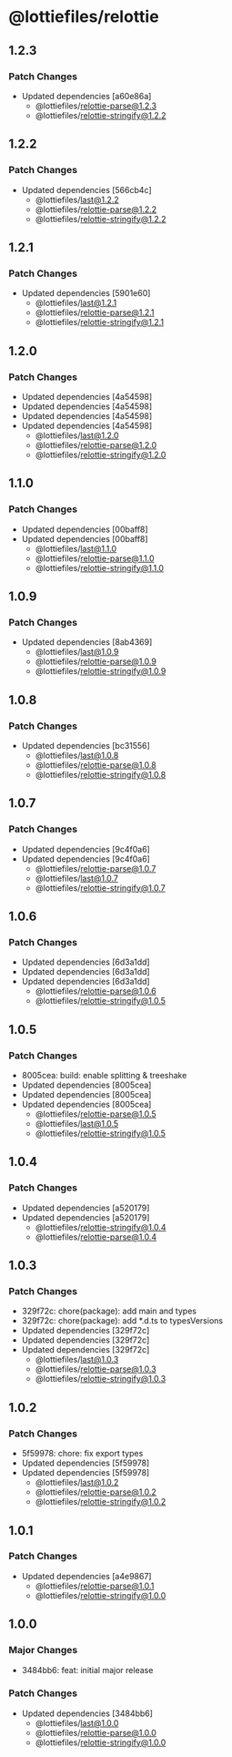 # @lottiefiles/relottie

## 1.2.3

### Patch Changes

- Updated dependencies [a60e86a]
  - @lottiefiles/relottie-parse@1.2.3
  - @lottiefiles/relottie-stringify@1.2.2

## 1.2.2

### Patch Changes

- Updated dependencies [566cb4c]
  - @lottiefiles/last@1.2.2
  - @lottiefiles/relottie-parse@1.2.2
  - @lottiefiles/relottie-stringify@1.2.2

## 1.2.1

### Patch Changes

- Updated dependencies [5901e60]
  - @lottiefiles/last@1.2.1
  - @lottiefiles/relottie-parse@1.2.1
  - @lottiefiles/relottie-stringify@1.2.1

## 1.2.0

### Patch Changes

- Updated dependencies [4a54598]
- Updated dependencies [4a54598]
- Updated dependencies [4a54598]
- Updated dependencies [4a54598]
  - @lottiefiles/last@1.2.0
  - @lottiefiles/relottie-parse@1.2.0
  - @lottiefiles/relottie-stringify@1.2.0

## 1.1.0

### Patch Changes

- Updated dependencies [00baff8]
- Updated dependencies [00baff8]
  - @lottiefiles/last@1.1.0
  - @lottiefiles/relottie-parse@1.1.0
  - @lottiefiles/relottie-stringify@1.1.0

## 1.0.9

### Patch Changes

- Updated dependencies [8ab4369]
  - @lottiefiles/last@1.0.9
  - @lottiefiles/relottie-parse@1.0.9
  - @lottiefiles/relottie-stringify@1.0.9

## 1.0.8

### Patch Changes

- Updated dependencies [bc31556]
  - @lottiefiles/last@1.0.8
  - @lottiefiles/relottie-parse@1.0.8
  - @lottiefiles/relottie-stringify@1.0.8

## 1.0.7

### Patch Changes

- Updated dependencies [9c4f0a6]
- Updated dependencies [9c4f0a6]
  - @lottiefiles/relottie-parse@1.0.7
  - @lottiefiles/last@1.0.7
  - @lottiefiles/relottie-stringify@1.0.7

## 1.0.6

### Patch Changes

- Updated dependencies [6d3a1dd]
- Updated dependencies [6d3a1dd]
- Updated dependencies [6d3a1dd]
  - @lottiefiles/relottie-parse@1.0.6
  - @lottiefiles/relottie-stringify@1.0.5

## 1.0.5

### Patch Changes

- 8005cea: build: enable splitting & treeshake
- Updated dependencies [8005cea]
- Updated dependencies [8005cea]
- Updated dependencies [8005cea]
  - @lottiefiles/relottie-parse@1.0.5
  - @lottiefiles/last@1.0.5
  - @lottiefiles/relottie-stringify@1.0.5

## 1.0.4

### Patch Changes

- Updated dependencies [a520179]
- Updated dependencies [a520179]
  - @lottiefiles/relottie-stringify@1.0.4
  - @lottiefiles/relottie-parse@1.0.4

## 1.0.3

### Patch Changes

- 329f72c: chore(package): add main and types
- 329f72c: chore(package): add \*.d.ts to typesVersions
- Updated dependencies [329f72c]
- Updated dependencies [329f72c]
- Updated dependencies [329f72c]
  - @lottiefiles/last@1.0.3
  - @lottiefiles/relottie-parse@1.0.3
  - @lottiefiles/relottie-stringify@1.0.3

## 1.0.2

### Patch Changes

- 5f59978: chore: fix export types
- Updated dependencies [5f59978]
- Updated dependencies [5f59978]
  - @lottiefiles/last@1.0.2
  - @lottiefiles/relottie-parse@1.0.2
  - @lottiefiles/relottie-stringify@1.0.2

## 1.0.1

### Patch Changes

- Updated dependencies [a4e9867]
  - @lottiefiles/relottie-parse@1.0.1
  - @lottiefiles/relottie-stringify@1.0.0

## 1.0.0

### Major Changes

- 3484bb6: feat: initial major release

### Patch Changes

- Updated dependencies [3484bb6]
  - @lottiefiles/last@1.0.0
  - @lottiefiles/relottie-parse@1.0.0
  - @lottiefiles/relottie-stringify@1.0.0
